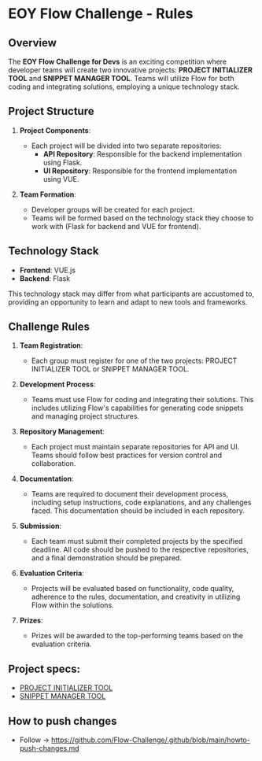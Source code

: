 # EOY Flow Challenge - Rules

## Overview

The **EOY Flow Challenge for Devs** is an exciting competition where developer teams will create two innovative projects: **PROJECT INITIALIZER TOOL** and **SNIPPET MANAGER TOOL**. Teams will utilize Flow for both coding and integrating solutions, employing a unique technology stack.

## Project Structure

1. **Project Components**:
   - Each project will be divided into two separate repositories:
     - **API Repository**: Responsible for the backend implementation using Flask.
     - **UI Repository**: Responsible for the frontend implementation using VUE.

2. **Team Formation**:
   - Developer groups will be created for each project.
   - Teams will be formed based on the technology stack they choose to work with (Flask for backend and VUE for frontend).

## Technology Stack

- **Frontend**: VUE.js
- **Backend**: Flask

This technology stack may differ from what participants are accustomed to, providing an opportunity to learn and adapt to new tools and frameworks.

## Challenge Rules

1. **Team Registration**:
   - Each group must register for one of the two projects: PROJECT INITIALIZER TOOL or SNIPPET MANAGER TOOL.

2. **Development Process**:
   - Teams must use Flow for coding and integrating their solutions. This includes utilizing Flow's capabilities for generating code snippets and managing project structures.

3. **Repository Management**:
   - Each project must maintain separate repositories for API and UI. Teams should follow best practices for version control and collaboration.

4. **Documentation**:
   - Teams are required to document their development process, including setup instructions, code explanations, and any challenges faced. This documentation should be included in each repository.

5. **Submission**:
   - Each team must submit their completed projects by the specified deadline. All code should be pushed to the respective repositories, and a final demonstration should be prepared.

6. **Evaluation Criteria**:
   - Projects will be evaluated based on functionality, code quality, adherence to the rules, documentation, and creativity in utilizing Flow within the solutions.

7. **Prizes**:
   - Prizes will be awarded to the top-performing teams based on the evaluation criteria.



## Project specs:
- [PROJECT INITIALIZER TOOL](https://github.com/Flow-Challenge/.github/blob/main/initializr-tool.md)
- [SNIPPET MANAGER TOOL](https://github.com/Flow-Challenge/.github/blob/main/snippet-manager.md)


## How to push changes 
- Follow -> https://github.com/Flow-Challenge/.github/blob/main/howto-push-changes.md

